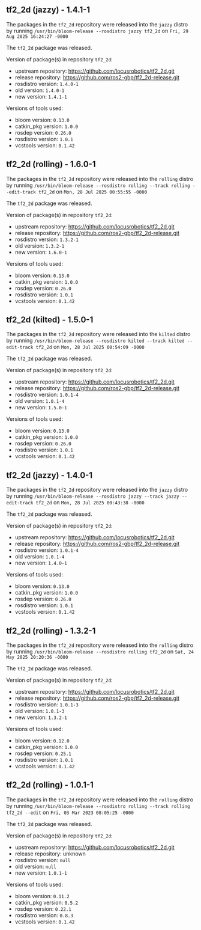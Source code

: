 ## tf2_2d (jazzy) - 1.4.1-1

The packages in the `tf2_2d` repository were released into the `jazzy` distro by running `/usr/bin/bloom-release --rosdistro jazzy tf2_2d` on `Fri, 29 Aug 2025 16:24:27 -0000`

The `tf2_2d` package was released.

Version of package(s) in repository `tf2_2d`:

- upstream repository: https://github.com/locusrobotics/tf2_2d.git
- release repository: https://github.com/ros2-gbp/tf2_2d-release.git
- rosdistro version: `1.4.0-1`
- old version: `1.4.0-1`
- new version: `1.4.1-1`

Versions of tools used:

- bloom version: `0.13.0`
- catkin_pkg version: `1.0.0`
- rosdep version: `0.26.0`
- rosdistro version: `1.0.1`
- vcstools version: `0.1.42`


## tf2_2d (rolling) - 1.6.0-1

The packages in the `tf2_2d` repository were released into the `rolling` distro by running `/usr/bin/bloom-release --rosdistro rolling --track rolling --edit-track tf2_2d` on `Mon, 28 Jul 2025 00:55:55 -0000`

The `tf2_2d` package was released.

Version of package(s) in repository `tf2_2d`:

- upstream repository: https://github.com/locusrobotics/tf2_2d.git
- release repository: https://github.com/ros2-gbp/tf2_2d-release.git
- rosdistro version: `1.3.2-1`
- old version: `1.3.2-1`
- new version: `1.6.0-1`

Versions of tools used:

- bloom version: `0.13.0`
- catkin_pkg version: `1.0.0`
- rosdep version: `0.26.0`
- rosdistro version: `1.0.1`
- vcstools version: `0.1.42`


## tf2_2d (kilted) - 1.5.0-1

The packages in the `tf2_2d` repository were released into the `kilted` distro by running `/usr/bin/bloom-release --rosdistro kilted --track kilted --edit-track tf2_2d` on `Mon, 28 Jul 2025 00:54:09 -0000`

The `tf2_2d` package was released.

Version of package(s) in repository `tf2_2d`:

- upstream repository: https://github.com/locusrobotics/tf2_2d.git
- release repository: https://github.com/ros2-gbp/tf2_2d-release.git
- rosdistro version: `1.0.1-4`
- old version: `1.0.1-4`
- new version: `1.5.0-1`

Versions of tools used:

- bloom version: `0.13.0`
- catkin_pkg version: `1.0.0`
- rosdep version: `0.26.0`
- rosdistro version: `1.0.1`
- vcstools version: `0.1.42`


## tf2_2d (jazzy) - 1.4.0-1

The packages in the `tf2_2d` repository were released into the `jazzy` distro by running `/usr/bin/bloom-release --rosdistro jazzy --track jazzy --edit-track tf2_2d` on `Mon, 28 Jul 2025 00:43:38 -0000`

The `tf2_2d` package was released.

Version of package(s) in repository `tf2_2d`:

- upstream repository: https://github.com/locusrobotics/tf2_2d.git
- release repository: https://github.com/ros2-gbp/tf2_2d-release.git
- rosdistro version: `1.0.1-4`
- old version: `1.0.1-4`
- new version: `1.4.0-1`

Versions of tools used:

- bloom version: `0.13.0`
- catkin_pkg version: `1.0.0`
- rosdep version: `0.26.0`
- rosdistro version: `1.0.1`
- vcstools version: `0.1.42`


## tf2_2d (rolling) - 1.3.2-1

The packages in the `tf2_2d` repository were released into the `rolling` distro by running `/usr/bin/bloom-release --rosdistro rolling tf2_2d` on `Sat, 24 May 2025 20:20:36 -0000`

The `tf2_2d` package was released.

Version of package(s) in repository `tf2_2d`:

- upstream repository: https://github.com/locusrobotics/tf2_2d.git
- release repository: https://github.com/ros2-gbp/tf2_2d-release.git
- rosdistro version: `1.0.1-3`
- old version: `1.0.1-3`
- new version: `1.3.2-1`

Versions of tools used:

- bloom version: `0.12.0`
- catkin_pkg version: `1.0.0`
- rosdep version: `0.25.1`
- rosdistro version: `1.0.1`
- vcstools version: `0.1.42`


## tf2_2d (rolling) - 1.0.1-1

The packages in the `tf2_2d` repository were released into the `rolling` distro by running `/usr/bin/bloom-release --rosdistro rolling --track rolling tf2_2d --edit` on `Fri, 03 Mar 2023 08:05:25 -0000`

The `tf2_2d` package was released.

Version of package(s) in repository `tf2_2d`:

- upstream repository: https://github.com/locusrobotics/tf2_2d.git
- release repository: unknown
- rosdistro version: `null`
- old version: `null`
- new version: `1.0.1-1`

Versions of tools used:

- bloom version: `0.11.2`
- catkin_pkg version: `0.5.2`
- rosdep version: `0.22.1`
- rosdistro version: `0.8.3`
- vcstools version: `0.1.42`


